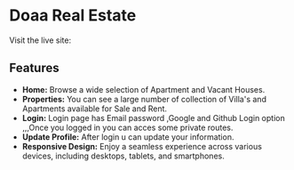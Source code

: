 # Doaa Real Estate

Visit the live site: 

## Features 

- **Home:** Browse a wide selection of Apartment and Vacant Houses.
- **Properties:** You can see a large number of collection of Villa's and Apartments available for Sale and Rent.
- **Login:** Login page has Email password ,Google and Github Login option ,,,Once you logged in you can acces some private routes.
- **Update Profile:** After login u can update your information.
- **Responsive Design:** Enjoy a seamless experience across various devices, including desktops, tablets, and smartphones.

